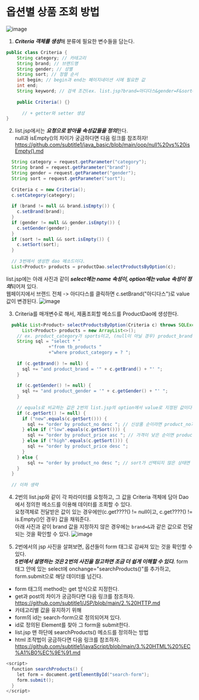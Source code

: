 # 옵션별 상품 조회 방법
![image](https://user-images.githubusercontent.com/87356533/144700302-0d8cdb2b-4eff-4e41-b1ee-82f3e8fc396a.png)

1. ***Criteria 객체를 생성***해 분류에 필요한 변수들을 담는다.
```java
public class Criteria {
	String category; // 카테고리
	String brand; // 브랜드명
	String gender; // 성별
	String sort; // 정렬 순서
	int begin; // begin과 end는 페이지네이션 시에 필요한 값
	int end;
	String keyword; // 검색 조건(ex. list.jsp?brand=아디다스&gender=F&sort=new)에서 아디다스, F, new에 해당하는 값이다
	
	public Criteria() {}
  
      // + getter와 setter 생성
}
```

2. list.jsp에서는 ***요청으로 받아올 속성값들을 정의***한다. <br>
null과 isEmpty()의 차이가 궁금하다면 다음 링크를 참조하자! <br>
https://github.com/subtitle1/java_basic/blob/main/oop/null%20vs%20isEmpty().md
```java
  String category = request.getParameter("category");
  String brand = request.getParameter("brand");
  String gender = request.getParameter("gender");
  String sort = request.getParameter("sort");
  
  Criteria c = new Criteria();
  c.setCategory(category);
  
  if (brand != null && brand.isEmpty()) {
    c.setBrand(brand);
  }
  if (gender != null && gender.isEmpty()) {
    c.setGender(gender);
  }
  if (sort != null && sort.isEmpty()) {
    c.setSort(sort);
  }
  
  // 3번에서 생성한 dao 메소드이다.
  List<Product> products = productDao.selectProductsByOption(c);
```
list.jsp에는 아래 사진과 같이 ***select에는 name 속성이, option에는 value 속성이 정의***되어져 있다. <br>
웹페이지에서 브랜드 전체 -> 아디다스를 클릭하면 c.setBrand("아디다스")로 value값이 변경된다.
![image](https://user-images.githubusercontent.com/87356533/144700658-763764cb-c76f-4177-9e9d-a7396c9a2446.png)

3. Criteria를 매개변수로 해서, 제품조회할 메소드를 ProductDao에 생성한다.
```java
  public List<Product> selectProductsByOption(Criteria c) throws SQLException {
	  List<Product> products = new ArrayList<>();
    // ex. product_category가 sports이고, (null이 아닐 경우) product_brand가 아디다스이고, gender가 여성이고, 정렬 상태가 new인 값을 불러오기
    String sql = "select * "
                +"from tb_products "
                +"where product_category = ? ";
                
    if (c.getBrand() != null) {
      sql += "and product_brand = '" + c.getBrand() + "' ";
    }
    
    if (c.getGender() != null) {
      sql += "and product_gender = '" + c.getGender() + "' ";
    }
    
    // equals로 비교하는 값은 2번의 list.jsp의 option에서 value로 지정된 값이다
    if (c.getSort() != null) {
      if ("new".equals(c.getSort())) {
        sql += "order by product_no desc "; // 신상품 순이라면 product_no가 높은 것부터 내림차순으로 정렬
      } else if ("low".equals(c.getSort())) {
        sql += "order by product_price asc "; // 가격이 낮은 순이면 product_price가 낮은 것부터 오름차순으로 정렬
      } else if ("high".equals(c.getSort())) {
        sql += "order by product_price desc ";
      }
    } else {
        sql += "order by product_no desc "; // sort가 선택되지 않은 상태면 신상품 순으로 기본 정렬
    }
  }
  
  // 이하 생략
```

4. 2번의 list.jsp와 같이 각 파라미터를 요청하고, 그 값을 Criteria 객체에 담아 Dao에서 정의한 메소드를 이용해 데이터를 조회할 수 있다. <br>
요청객체로 전달받은 값이 있는 경우에만(c.get????() != null이고, c.get????() != is.Empty()인 경우) 값을 채워준다. <br>
아래 사진과 같이 brand 값을 지정하지 않은 경우에는 `brand=&`과 같은 값으로 전달되는 것을 확인할 수 있다.
![image](https://user-images.githubusercontent.com/87356533/144701416-6b3b2116-37b9-4356-8108-6c54843707e2.png)

5. 2번에서의 jsp 사진을 살펴보면, 옵션들이 form 태그로 감싸져 있는 것을 확인할 수 있다. <br>
***5번에서 설명하는 것은 2번의 사진을 참고하면 조금 더 쉽게 이해할 수 있다.***
form 태그 안에 있는 select에 onchange="searchProducts()"를 추가하고, form.submit으로 해당 데이터를 넘긴다. <br>

- form 태그의 method는 get 방식으로 지정한다.
- get과 post의 차이가 궁금하다면 다음 링크를 참조하자.<br>https://github.com/subtitle1/JSP/blob/main/2.%20HTTP.md
- 카테고리별 값을 유지하기 위해 
- form의 id는 search-form으로 정의되어져 있다. 
- id로 정의된 Element를 찾아 그 form을 submit한다.
- list.jsp 맨 하단에 searchProducts() 메소드를 정의하는 방법
- html 조작법이 궁금하다면 다음 링크를 참조하자. <br> https://github.com/subtitle1/javaScript/blob/main/3.%20HTML%20%EC%A1%B0%EC%9E%91.md
```java
<script>
  function searchProducts() {
    let form = document.getElementById("search-form");
    form.submit();
  }
</script>
```
